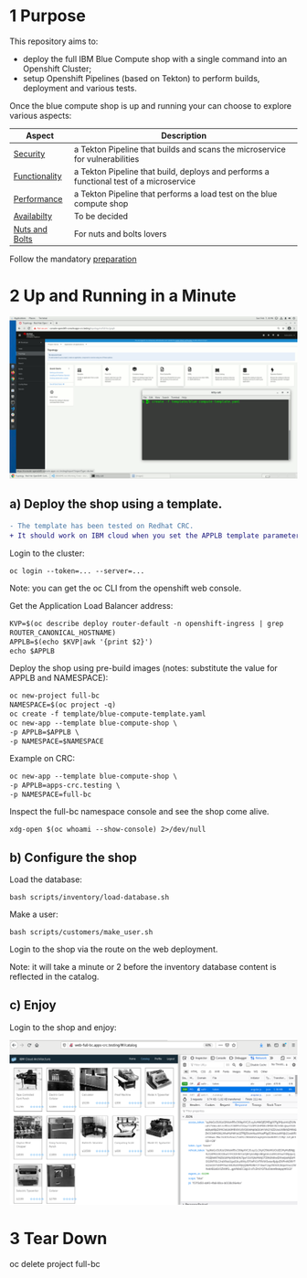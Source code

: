 # 1 Purpose

This repository aims to:
- deploy the full IBM Blue Compute shop with a single command into an Openshift Cluster;
- setup Openshift Pipelines (based on Tekton) to perform builds, deployment and various tests.

Once the blue compute shop is up and running your can choose to explore various aspects:

| Aspect | Description |
| --- | --- |
| [Security](aspects/security/README.MD) | a Tekton Pipeline that builds and scans the microservice for vulnerabilities |
| [Functionality](aspects/functionality/README.MD) | a Tekton Pipeline that build, deploys and performs a functional test of a microservice |
| [Performance](aspects/performance/README.MD) | a Tekton Pipeline that performs a load test on the blue compute shop |
| [Availabilty](aspects/availability/README.MD) | To be decided |
| [Nuts and Bolts](aspects/nuts-and-bolts/README.MD) | For nuts and bolts lovers |

Follow the mandatory [preparation](aspects/general/README.MD)

# 2 Up and Running in a Minute

![Deploy](images/deploy-in-a-minute.gif?raw=true "Title")

## a) Deploy the shop using a template.

```diff
- The template has been tested on Redhat CRC.
+ It should work on IBM cloud when you set the APPLB template parameter.
```
Login to the cluster:

    oc login --token=... --server=...

Note: you can get the oc CLI from the openshift web console.

Get the Application Load Balancer address:

    KVP=$(oc describe deploy router-default -n openshift-ingress | grep ROUTER_CANONICAL_HOSTNAME)
    APPLB=$(echo $KVP|awk '{print $2}')
    echo $APPLB

Deploy the shop using pre-build images (notes: substitute the value for APPLB and NAMESPACE):

    oc new-project full-bc
    NAMESPACE=$(oc project -q)
    oc create -f template/blue-compute-template.yaml 
    oc new-app --template blue-compute-shop \
    -p APPLB=$APPLB \
    -p NAMESPACE=$NAMESPACE

Example on CRC:    

    oc new-app --template blue-compute-shop \
    -p APPLB=apps-crc.testing \
    -p NAMESPACE=full-bc

Inspect the full-bc namespace console and see the shop come alive.

    xdg-open $(oc whoami --show-console) 2>/dev/null

## b) Configure the shop

Load the database:

    bash scripts/inventory/load-database.sh 

Make a user:

    bash scripts/customers/make_user.sh 

Login to the shop via the route on the web deployment.

Note: it will take a minute or 2 before the inventory database content is reflected in the catalog.

## c) Enjoy

Login to the shop and enjoy:

![Enjoy](images/enjoy.png?raw=true "Title")


# 3 Tear Down

   oc delete project full-bc


